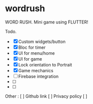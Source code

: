 # wordrush

WORD RUSH. Mini game using FLUTTER!

Todo.
-  [x] Custom widgets/button
-  [x] Bloc for timer
-  [x] UI for menu/home
-  [x] UI for game
-  [x] Lock orientation to Portrait
-  [x] Game mechanics
-  [ ] Firebase integration
-  [ ] 
-  [ ]

Other :
[ ] Github link
[ ] Privacy policy
[ ] 
